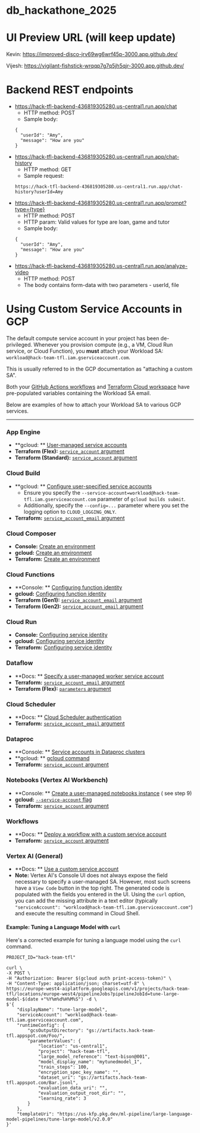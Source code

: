 # db_hackathone_2025

# UI Preview URL (will keep update)

Kevin:    https://improved-disco-jrv69wg6wrf45p-3000.app.github.dev/

Vijesh:  https://vigilant-fishstick-wrqqp7g7q5jh5qjr-3000.app.github.dev/

# Backend REST endpoints

* https://hack-tfl-backend-436819305280.us-central1.run.app/chat
    * HTTP method: POST
    * Sample body:
  ```shell
  {
    "userId": "Amy",
    "message": "How are you"
  }
  ```
* https://hack-tfl-backend-436819305280.us-central1.run.app/chat-history
    * HTTP method: GET
    * Sample request:
  ```shell
  https://hack-tfl-backend-436819305280.us-central1.run.app/chat-history?userId=Amy
  ```
* https://hack-tfl-backend-436819305280.us-central1.run.app/prompt?type={type}
    * HTTP method: POST
    * HTTP param: Valid values for type are loan, game and tutor
    * Sample body:
  ```shell
  {
    "userId": "Amy",
    "message": "How are you"
  }
  ```
* https://hack-tfl-backend-436819305280.us-central1.run.app/analyze-video
    * HTTP method: POST
    * The body contains form-data with two parameters - userId, file
      
# Using Custom Service Accounts in GCP

The default compute service account in your project has been de-privileged. Whenever you provision compute (e.g., a VM,
Cloud Run service, or Cloud Function), you **must** attach your Workload SA:
`workload@hack-team-tfl.iam.gserviceaccount.com`.

This is usually referred to in the GCP documentation as "attaching a custom SA".

Both your [GitHub Actions workflows](./.github/workflows/)
and [Terraform Cloud workspace](https://app.terraform.io/app/db-hackathon-2025/workspaces/hack-team-tfl) have
pre-populated variables containing the Workload SA email.

Below are examples of how to attach your Workload SA to various GCP services.

---

### App Engine

* **gcloud:
  ** [User-managed service accounts](https://cloud.google.com/appengine/docs/legacy/standard/python/user-managed-service-accounts#gcloud)
* **Terraform (Flex):** [
  `service_account` argument](https://registry.terraform.io/providers/hashicorp/google/latest/docs/resources/app_engine_flexible_app_version#service_account)
* **Terraform (Standard):** [
  `service_account` argument](https://registry.terraform.io/providers/hashicorp/google/latest/docs/resources/app_engine_standard_app_version#service_account)

### Cloud Build

* **gcloud:
  ** [Configure user-specified service accounts](https://cloud.google.com/build/docs/securing-builds/configure-user-specified-service-accounts)
    * Ensure you specify the `--service-account=workload@hack-team-tfl.iam.gserviceaccount.com` parameter of
      `gcloud builds submit`.
    * Additionally, specify the `--config=...` parameter where you set the logging option to `CLOUD_LOGGING_ONLY`.
* **Terraform:** [
  `service_account_email` argument](https://registry.terraform.io/providers/hashicorp/google/latest/docs/resources/cloudbuild_trigger#service_account_email)

### Cloud Composer

* **Console:** [Create an environment](https://cloud.google.com/composer/docs/how-to/managing/creating#console)
* **gcloud:** [Create an environment](https://cloud.google.com/composer/docs/how-to/managing/creating#gcloud)
* **Terraform:** [Create an environment](https://cloud.google.com/composer/docs/how-to/managing/creating#terraform)

### Cloud Functions

* **Console:
  ** [Configuring function identity](https://cloud.google.com/functions/docs/securing/function-identity#console)
* **gcloud:** [Configuring function identity](https://cloud.google.com/functions/docs/securing/function-identity#gcloud)
* **Terraform (Gen1):** [
  `service_account_email` argument](https://registry.terraform.io/providers/hashicorp/google/latest/docs/resources/cloudfunctions_function#service_account_email)
* **Terraform (Gen2):** [
  `service_account_email` argument](https://registry.terraform.io/providers/hashicorp/google/latest/docs/resources/cloudfunctions2_function#service_account_email)

### Cloud Run

* **Console:** [Configuring service identity](https://cloud.google.com/run/docs/securing/service-identity#console)
* **gcloud:** [Configuring service identity](https://cloud.google.com/run/docs/securing/service-identity#gcloud)
* **Terraform:** [Configuring service identity](https://cloud.google.com/run/docs/securing/service-identity#terraform)

### Dataflow

* **Docs:
  ** [Specify a user-managed worker service account](https://cloud.google.com/dataflow/docs/concepts/security-and-permissions#specify_a_user-managed_worker_service_account)
* **Terraform:** [
  `service_account_email` argument](https://registry.terraform.io/providers/hashicorp/google/latest/docs/resources/dataflow_job#service_account_email)
* **Terraform (Flex):** [
  `parameters` argument](https://registry.terraform.io/providers/hashicorp/google/latest/docs/resources/dataflow_flex_template_job#parameters)

### Cloud Scheduler

* **Docs:
  ** [Cloud Scheduler authentication](https://cloud.google.com/scheduler/docs?gclsrc=aw.ds&gad_source=1&gad_campaignid=20376984227&gclid=CjwKCAjw4efDBhATEiwAaDBpboW0I164la0GbnEBo_PTcemx4h7bsZOwIGmz0FGEnd4jP624uUU7eRoCo18QAvD_BwE)
* **Terraform:** [
  `service_account_email` argument](https://registry.terraform.io/providers/hashicorp/google/latest/docs/resources/cloud_scheduler_job#service_account_email)

### Dataproc

* **Console:
  ** [Service accounts in Dataproc clusters](https://cloud.google.com/dataproc/docs/concepts/configuring-clusters/service-accounts#console)
* **gcloud:
  ** [gcloud command](https://cloud.google.com/dataproc/docs/concepts/configuring-clusters/service-accounts#gcloud-command)
* **Terraform:** [
  `service_account` argument](https://registry.terraform.io/providers/hashicorp/google/latest/docs/resources/dataproc_cluster#service_account)

### Notebooks (Vertex AI Workbench)

* **Console:
  ** [Create a user-managed notebooks instance](https://cloud.google.com/vertex-ai/docs/workbench/user-managed/create-new#console) (
  see step 9)
* **gcloud:** [
  `--service-account` flag](https://cloud.google.com/sdk/gcloud/reference/notebooks/instances/create#--service-account)
* **Terraform:** [
  `service_account` argument](https://registry.terraform.io/providers/hashicorp/google/latest/docs/resources/notebooks_instance#service_account)

### Workflows

* **Docs:
  ** [Deploy a workflow with a custom service account](https://cloud.google.com/workflows/docs/authentication#deploy_a_workflow_with_a_custom_service_account)
* **Terraform:** [
  `service_account` argument](https://registry.terraform.io/providers/hashicorp/google/latest/docs/resources/workflows_workflow#service_account)

### Vertex AI (General)

* **Docs:
  ** [Use a custom service account](https://cloud.google.com/vertex-ai/docs/general/custom-service-account#attach)
* **Note:** Vertex AI's Console UI does not always expose the field necessary to specify a user-managed SA. However,
  most such screens have a `View Code` button in the top right. The generated code is populated with the fields you
  entered in the UI. Using the `curl` option, you can add the missing attribute in a text editor (typically
  `"serviceAccount": "workload@hack-team-tfl.iam.gserviceaccount.com"`) and execute the resulting command in Cloud
  Shell.

#### Example: Tuning a Language Model with `curl`

Here's a corrected example for tuning a language model using the `curl` command.

```shell
PROJECT_ID="hack-team-tfl"

curl \
-X POST \
-H "Authorization: Bearer $(gcloud auth print-access-token)" \
-H "Content-Type: application/json; charset=utf-8" \
https://europe-west4-aiplatform.googleapis.com/v1/projects/hack-team-tfl/locations/europe-west4/pipelineJobs?pipelineJobId=tune-large-model-$(date +"%Y%m%d%H%M%S") -d \
$'{
    "displayName": "tune-large-model",
    "serviceAccount": "workload@hack-team-tfl.iam.gserviceaccount.com",
    "runtimeConfig": {
        "gcsOutputDirectory": "gs://artifacts.hack-team-tfl.appspot.com/Foo/",
        "parameterValues": {
            "location": "us-central1",
            "project": "hack-team-tfl",
            "large_model_reference": "text-bison@001",
            "model_display_name": "mytunedmodel_1",
            "train_steps": 100,
            "encryption_spec_key_name": "",
            "dataset_uri": "gs://artifacts.hack-team-tfl.appspot.com/Bar.jsonl",
            "evaluation_data_uri": "",
            "evaluation_output_root_dir": "",
            "learning_rate": 3
        }
    },
    "templateUri": "https://us-kfp.pkg.dev/ml-pipeline/large-language-model-pipelines/tune-large-model/v2.0.0"
}'
```
